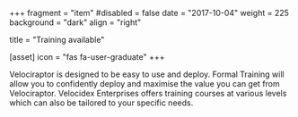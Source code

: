 +++
fragment = "item"
#disabled = false
date = "2017-10-04"
weight = 225
background = "dark"
align = "right"

title = "Training available"

[asset]
  icon = "fas fa-user-graduate"
+++

Velociraptor is designed to be easy to use and deploy. Formal Training
will allow you to confidently deploy and maximise the value you can
get from Velociraptor. Velocidex Enterprises offers training courses
at various levels which can also be tailored to your specific needs.
